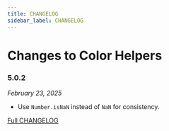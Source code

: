 ```yaml
---
title: CHANGELOG
sidebar_label: CHANGELOG
---
```

# Changes to Color Helpers

### 5.0.2

_February 23, 2025_

- Use `Number.isNaN` instead of `NaN` for consistency.

[Full CHANGELOG](https://github.com/csstools/postcss-plugins/tree/main/packages/color-helpers/CHANGELOG.md)

